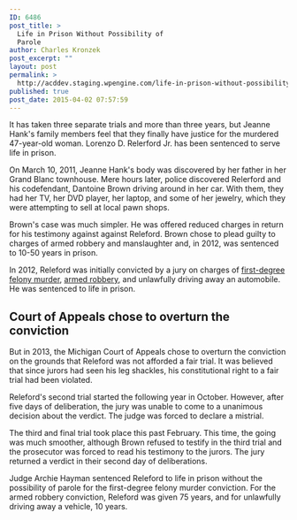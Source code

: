 ```yaml
---
ID: 6486
post_title: >
  Life in Prison Without Possibility of
  Parole
author: Charles Kronzek
post_excerpt: ""
layout: post
permalink: >
  http://acddev.staging.wpengine.com/life-in-prison-without-possibility-of-parole.html
published: true
post_date: 2015-04-02 07:57:59
---
```

It has taken three separate trials and more than three years, but Jeanne Hank's family members feel that they finally have justice for the murdered 47-year-old woman. Lorenzo D. Relerford Jr. has been sentenced to serve life in prison.<!--more-->

On March 10, 2011, Jeanne Hank's body was discovered by her father in her Grand Blanc townhouse. Mere hours later, police discovered Relerford and his codefendant, Dantoine Brown driving around in her car. With them, they had her TV, her DVD player, her laptop, and some of her jewelry, which they were attempting to sell at local pawn shops.

Brown's case was much simpler. He was offered reduced charges in return for his testimony against against Releford. Brown chose to plead guilty to charges of armed robbery and manslaughter and, in 2012, was sentenced to 10-50 years in prison.

In 2012, Releford was initially convicted by a jury on charges of <a title="Michigan 1st and 2nd Degree Murder Attorneys" href="http://acddev.staging.wpengine.com/homicide" target="_blank">first-degree felony murder</a>, <a title="Expert Michigan Armed Robbery Defense" href="http://acddev.staging.wpengine.com/michigan-armed-robbery-attorney" target="_blank">armed robbery</a>, and unlawfully driving away an automobile. He was sentenced to life in prison.

<h2>Court of Appeals chose to overturn the conviction</h2>

But in 2013, the Michigan Court of Appeals chose to overturn the conviction on the grounds that Releford was not afforded a fair trial. It was believed that since jurors had seen his leg shackles, his constitutional right to a fair trial had been violated.

Releford's second trial started the following year in October. However, after five days of deliberation, the jury was unable to come to a unanimous decision about the verdict. The judge was forced to declare a mistrial.

The third and final trial took place this past February. This time, the going was much smoother, although Brown refused to testify in the third trial and the prosecutor was forced to read his testimony to the jurors. The jury returned a verdict in their second day of deliberations.

Judge Archie Hayman sentenced Releford to life in prison without the possibility of parole for the first-degree felony murder conviction. For the armed robbery conviction, Releford was given 75 years, and for unlawfully driving away a vehicle, 10 years.
